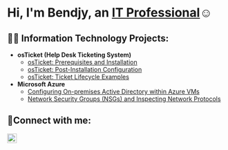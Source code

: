 <h1>Hi, I'm Bendjy, an <a href="https://linkedin.com/in/bendjylavoir">IT Professional</a>☺</h1>

<h2>👨‍💻 Information Technology Projects:</h2>

- <b>osTicket (Help Desk Ticketing System)</b>
  - [osTicket: Prerequisites and Installation](https://github.com/blavoir/osticket-prereqs)
  - [osTicket: Post-Installation Configuration](https://github.com/blavoir/post-install-config)
  - [osTicket: Ticket Lifecycle Examples](https://github.com/blavoir/ticket-lifecycle)
- <b>Microsoft Azure</b>
  - [Configuring On-premises Active Directory within Azure VMs](https://github.com/blavoir/configure-ad)
  - [Network Security Groups (NSGs) and Inspecting Network Protocols](https://github.com/blavoir/azure-network-protocols)

<h2>🤳Connect with me:</h2>

[<img align="left" alt="Ben | LinkedIn" width="22px" src="https://cdn.jsdelivr.net/npm/simple-icons@v3/icons/linkedin.svg" />][linkedin]

[linkedin]: https://linkedin.com/in/bendjylavoir/

